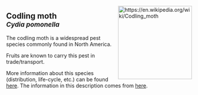 <img 
title="https://en.wikipedia.org/wiki/Codling_moth"
src="https://upload.wikimedia.org/wikipedia/commons/8/85/Cydia_pomonella_male_dorsal.jpg" 
height="200"
class="center"
align="right">

## Codling moth <br><sup>*Cydia pomonella*</sup>

The codling moth is a widespread pest species commonly found in North America. 

Fruits are known to carry this pest in trade/transport.

More information about this species (distribution, life-cycle, etc.) can be found [here](https://www.cabi.org/isc/datasheet/11396). The information in this description comes from [here](https://idtools.org/id/leps/tortai/Cydia_pomonella.htm).
<!--stackedit_data:
eyJoaXN0b3J5IjpbMTMwODg0MDc2MCwxMDg2NDc0MjMwLC0xND
EyMjY4MTk3LC0yMTE0OTMxMTYyLDU0NTAyOTM4Ml19
-->